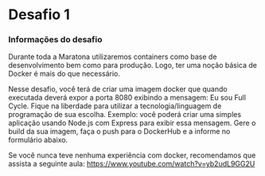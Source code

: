 # Desafio 1

### Informações do desafio

Durante toda a Maratona utilizaremos containers como base de desenvolvimento bem como para produção. Logo, ter uma noção básica de Docker é mais do que necessário.

Nesse desafio, você terá de criar uma imagem docker que quando executada deverá expor a porta 8080 exibindo a mensagem: Eu sou Full Cycle.
Fique na liberdade para utilizar a tecnologia/linguagem de programação de sua escolha. Exemplo: você poderá criar uma simples aplicação usando Node.js com Express para exibir essa mensagem.
Gere o build da sua imagem, faça o push para o DockerHub e a informe no formulário abaixo.

Se você nunca teve nenhuma experiência com docker, recomendamos que assista a seguinte aula: https://www.youtube.com/watch?v=yb2udL9GG2U
